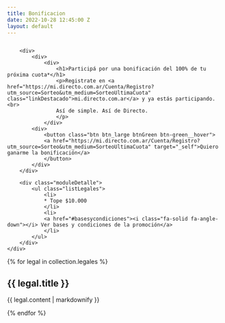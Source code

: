 ```yaml
---
title: Bonificacion
date: 2022-10-28 12:45:00 Z
layout: default
---
```


<section>
    <div class="main-container moduleHeaderEspecial">
        <div>
            <img src="/assets/48.png" alt="">
        </div>

        <div>
            <div>
                <div>
                    <h1>Participá por una bonificación del 100% de tu próxima cuota*</h1>
                    <p>Registrate en <a href="https://mi.directo.com.ar/Cuenta/Registro?utm_source=Sorteo&utm_medium=SorteoUltimaCuota" class="linkDestacado">mi.directo.com.ar</a> y ya estás participando.<br>
                    Así de simple. Así de Directo.
                    </p>
                </div>
            <div>
                <button class="btn btn_large btnGreen btn-green__hover">
                <a href="https://mi.directo.com.ar/Cuenta/Registro?utm_source=Sorteo&utm_medium=SorteoUltimaCuota" target="_self">Quiero ganarme la bonificación</a>
                </button>
            </div>
        </div>

        <div class="moduleDetalle">
            <ul class="listLegales">
                <li>
                * Tope $10.000
                </li>
                <li>
                <a href="#basesycondiciones"><i class="fa-solid fa-angle-down"></i> Ver bases y condiciones de la promoción</a>
                </li>
            </ul>
        </div>
    </div>
</section>

<section id="basesycondiciones">
    <div class="main-container moduleLegales">
        {% for legal in collection.legales %}
            <h2>{{ legal.title }}</h2>
            <p>{{ legal.content | markdownify }}</p> 
        {% endfor %}
    </div>
</section>